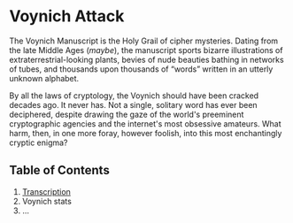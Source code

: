 # Voynich Attack
The Voynich Manuscript is the Holy Grail of cipher mysteries. Dating from the late Middle Ages (*maybe*), the manuscript sports bizarre illustrations of extraterrestrial-looking plants, bevies of nude beauties bathing in networks of tubes, and thousands upon thousands of “words” written in an utterly unknown alphabet. 

By all the laws of cryptology, the Voynich should have been cracked decades ago. It never has. Not a single, solitary word has ever been deciphered, despite drawing the gaze of the world's preeminent cryptographic agencies and the internet's most obsessive amateurs. What harm, then, in one more foray, however foolish, into this most enchantingly cryptic enigma?    



## Table of Contents
1. [Transcription](transcription)
2. Voynich stats
3. ...

